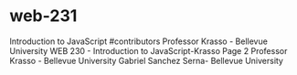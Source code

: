 ﻿# web-231
Introduction to JavaScript
#contributors
Professor Krasso - Bellevue University
WEB 230 - Introduction to JavaScript-Krasso Page 2
Professor Krasso - Bellevue University 
Gabriel Sanchez Serna- Bellevue University
